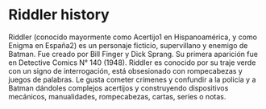 # Riddler history

Riddler (conocido mayormente como Acertijo1​ en Hispanoamérica, y como Enigma en España2​) es un personaje ficticio, supervillano y enemigo de Batman. Fue creado por Bill Finger y Dick Sprang. Su primera aparición fue en Detective Comics N° 140 (1948). Riddler es conocido por su traje verde con un signo de interrogación, está obsesionado con rompecabezas y juegos de palabras. Le gusta cometer crímenes y confundir a la policía y a Batman dándoles complejos acertijos y construyendo dispositivos mecánicos, manualidades, rompecabezas, cartas, series o notas.
